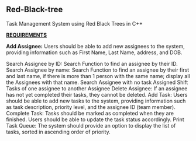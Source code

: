 ## Red-Black-tree ##
Task Management System using Red Black Trees in C++

<ins>**REQUIREMENTS**</ins>

**Add Assignee:** Users should be able to add new assignees to the system, providing
information such as First Name, Last Name, address, and DOB.

Search Assignee by ID: Search Function to find an assignee by their ID.
Search Assignee by name: Search Function to find an assignee by their first and last name, if
there is more than 1 person with the same name; display all the Assignees with that name.
Search Assignee with no task Assigned
Shift Tasks of one assignee to another Assignee
Delete Assignee: If an assignee has not yet completed their tasks, they cannot be deleted.
Add Task: Users should be able to add new tasks to the system, providing information such as
task description, priority level, and the assignee ID (team member).
Complete Task: Tasks should be marked as completed when they are finished. Users should
be able to update the task status accordingly.
Print Task Queue: The system should provide an option to display the list of tasks, sorted in
ascending order of priority.

